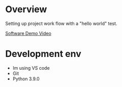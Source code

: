  # Overview

 Setting up project work flow with a "hello world" test.

[Software Demo Video](https://www.youtube.com/watch?v=pYs5VDIruNc)

 # Development env
 * Im using VS code
 * Git
 * Python 3.9.0


